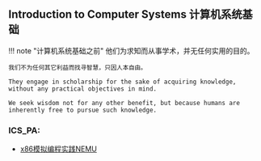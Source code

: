 ## **I**ntroduction to **C**omputer **S**ystems 计算机系统基础

!!! note "计算机系统基础之前"
    他们为求知而从事学术，并无任何实用的目的。

    我们不为任何其它利益而找寻智慧，只因人本自由。

    They engage in scholarship for the sake of acquiring knowledge, without any practical objectives in mind.

    We seek wisdom not for any other benefit, but because humans are inherently free to pursue such knowledge.

### ICS_PA: 
* [x86模拟编程实践NEMU](ics_pa_pre.md)